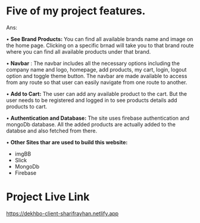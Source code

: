 # Five of my project features.

Ans:

• **See Brand Products:** You can find all available brands name and image on the home page. Clicking on a specific brnad will take you to that brand route where you can find all available products under that brand. 

• **Navbar** : The navbar includes all the necessary options including the company name and logo, homepage, add products, my cart, login, logout option and toggle theme button. The navbar are made available to access from any route so that user can easily navigate from one route to another.

• **Add to Cart:** The user can add any available product to the cart. But the user needs to be registered and logged in to see products details add products to cart.

• **Authentication and Database:** The site uses firebase authentication and mongoDb database. All the added products are actually added to the databse and also fetched from there.

• **Other Sites thar are used to build this website:**
- imgBB
- Slick
- MongoDb
- Firebase
 

# Project Live Link
https://dekhbo-client-sharifrayhan.netlify.app
